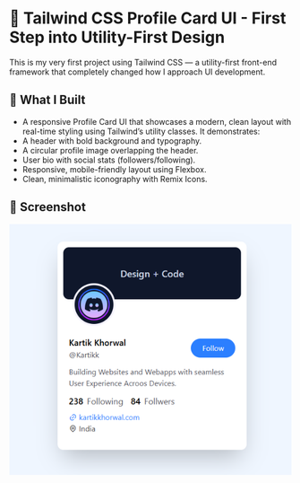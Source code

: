 # 🌟 Tailwind CSS Profile Card UI - First Step into Utility-First Design

This is my very first project using Tailwind CSS — a utility-first front-end framework that completely changed how I approach UI development.

## 🎨 What I Built

- A responsive Profile Card UI that showcases a modern, clean layout with real-time styling using Tailwind’s utility classes. It demonstrates:
- A header with bold background and typography.
- A circular profile image overlapping the header.
- User bio with social stats (followers/following).
- Responsive, mobile-friendly layout using Flexbox.
- Clean, minimalistic iconography with Remix Icons.

## 📸 Screenshot

![Output](https://github.com/BRajendra10/Tailwind-CSS/blob/c8d71ad9de06a49a3dbbf2aebd09906a0a721ec5/User-card/assets/user-card-image.png)

